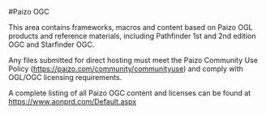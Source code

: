 #Paizo OGC

This area contains frameworks, macros and content based on Paizo OGL products and reference materials, including Pathfinder 1st and 2nd edition OGC and Starfinder OGC.

Any files submitted for direct hosting must meet the Paizo Community Use Policy (https://paizo.com/community/communityuse) and comply with OGL/OGC licensing requirements.

A complete listing of all Paizo OGC content and licenses can be found at https://www.aonprd.com/Default.aspx